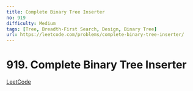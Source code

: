 ```yaml
---
title: Complete Binary Tree Inserter
no: 919
difficulty: Medium
tags: [Tree, Breadth-First Search, Design, Binary Tree]
url: https://leetcode.com/problems/complete-binary-tree-inserter/
---
```


# 919. Complete Binary Tree Inserter

[LeetCode](https://leetcode.com/problems/complete-binary-tree-inserter/)

